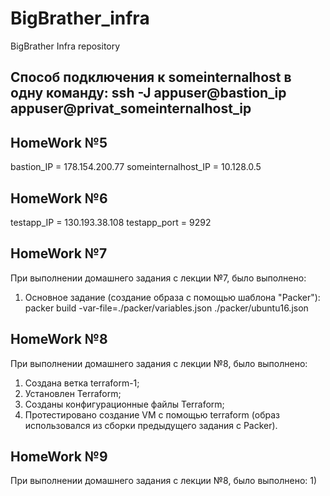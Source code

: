# BigBrather_infra
BigBrather Infra repository

Способ подключения к someinternalhost в одну команду: ssh -J appuser@bastion_ip appuser@privat_someinternalhost_ip
---

HomeWork №5
---
bastion_IP = 178.154.200.77 someinternalhost_IP = 10.128.0.5

HomeWork №6
---
testapp_IP = 130.193.38.108
testapp_port = 9292

HomeWork №7
---
При выполнении домашнего задания с лекции №7, было выполнено:
 1) Основное задание (создание образа с помощью шаблона "Packer"): packer build -var-file=./packer/variables.json ./packer/ubuntu16.json

HomeWork №8
---
При выполнении домашнего задания с лекции №8, было выполнено:
 1) Создана ветка terraform-1;
 2) Установлен Terraform;
 3) Созданы конфигурационные файлы Terraform;
 4) Протестировано создание VM с помощью terraform (образ использовался из сборки предыдущего задания с Packer).

HomeWork №9
---
При выполнении домашнего задания с лекции №8, было выполнено:
 1) 